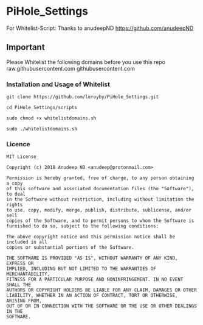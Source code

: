 # PiHole_Settings
For Whitelist-Script: Thanks to anudeepND https://github.com/anudeepND

## Important
Please Whitelist the following domains before you use this repo
raw.githubusercontent.com
githubusercontent.com

### Installation and Usage of Whitelist   
```
git clone https://github.com/leroyby/PiHole_Settings.git

cd PiHole_Settings/scripts

sudo chmod +x whitelistdomains.sh

sudo ./whitelistdomains.sh

```


### Licence
```
MIT License

Copyright (c) 2018 Anudeep ND <anudeep@protonmail.com>

Permission is hereby granted, free of charge, to any person obtaining a copy
of this software and associated documentation files (the "Software"), to deal
in the Software without restriction, including without limitation the rights
to use, copy, modify, merge, publish, distribute, sublicense, and/or sell
copies of the Software, and to permit persons to whom the Software is
furnished to do so, subject to the following conditions:

The above copyright notice and this permission notice shall be included in all
copies or substantial portions of the Software.

THE SOFTWARE IS PROVIDED "AS IS", WITHOUT WARRANTY OF ANY KIND, EXPRESS OR
IMPLIED, INCLUDING BUT NOT LIMITED TO THE WARRANTIES OF MERCHANTABILITY,
FITNESS FOR A PARTICULAR PURPOSE AND NONINFRINGEMENT. IN NO EVENT SHALL THE
AUTHORS OR COPYRIGHT HOLDERS BE LIABLE FOR ANY CLAIM, DAMAGES OR OTHER
LIABILITY, WHETHER IN AN ACTION OF CONTRACT, TORT OR OTHERWISE, ARISING FROM,
OUT OF OR IN CONNECTION WITH THE SOFTWARE OR THE USE OR OTHER DEALINGS IN THE
SOFTWARE.
```
